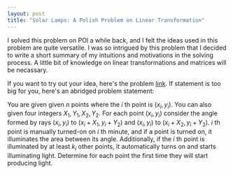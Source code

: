 ```yaml
---
layout: post
title: "Solar Lamps: A Polish Problem on Linear Transformation"
---
```


I solved this problem on POI a while back, and I felt the ideas used in this problem are quite versatile. I was so intrigued by this problem that I decided to write a short summary of my intuitions and motivations in the solving process. A little bit of knowledge on linear transformations and matrices will be necassary.

If you want to try out your idea, here's the problem <a href="https://szkopul.edu.pl/problemset/problem/2yK6zUTXvAjhxSDfbjE4Zx7k/site/?key=statement">link</a>. If statement is too big for you, here's an abridged problem statement:

You are given given $n$ points where the $i$ th point is $(x_i, y_i)$. You can also given four integers $X_1, Y_1, X_2, Y_2$. For each point $(x_i, y_i)$ consider the angle formed by rays $(x_i, y_i)$ to $(x_i + X_1, y_i + Y_2)$ and $(x_i, y_i)$ to $(x_i + X_2, y_i + Y_2)$. $i$ th point is manually turned-on on $i$ th minute, and if a point is turned on, it illuminates the area between its angle. Additionally, if the $i$ th point is illuminated by at least $k_i$ other points, it automatically turns on and starts illuminating light. Determine for each point the first time they will start producing light.
